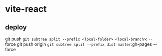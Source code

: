 # vite-react

## deploy

git push <remote> `git subtree split --prefix <local-folder> <local-branch>`:<remote-branch> --force
git push origin `git subtree split --prefix dist master`:gh-pages --force
